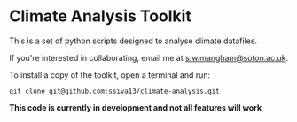 # Climate Analysis Toolkit

This is a set of python scripts designed to analyse climate datafiles.

If you're interested in collaborating, email me at s.w.mangham@soton.ac.uk.

To install a copy of the toolkit, open a terminal and run:

```
git clone git@github.com:ssiva13/climate-analysis.git
```

**This code is currently in development and not all features will work**


